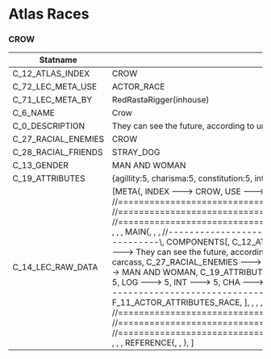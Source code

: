 

# Atlas Races





### CROW
| Statname | Value | 
|  --  |  --  | 
| C_12_ATLAS_INDEX | CROW | 
| C_72_LEC_META_USE | ACTOR_RACE | 
| C_71_LEC_META_BY | RedRastaRigger(inhouse) | 
| C_6_NAME | Crow | 
| C_0_DESCRIPTION | They can see the future, according to urban Shamans. Landing besides you means your their next carcass | 
| C_27_RACIAL_ENEMIES | CROW | 
| C_28_RACIAL_FRIENDS | STRAY_DOG | 
| C_13_GENDER | MAN AND WOMAN | 
| C_19_ATTRIBUTES | {agillity:5, charisma:5, constitution:5, intuition:5, logic:5, reaction:5, strength:5, willpower:5} | 
| C_14_LEC_RAW_DATA | [META{,   INDEX ---> CROW,   USE   ---> ACTOR_RACE,   BY    ---> RedRastaRigger(inhouse), }, , , , //==============================================================================\\, //==============================================================================\\, //==============================================================================\\, , , , MAIN{, , , //------------------------------------------------------------------------------\\,   COMPONENTS[,     C_12_ATLAS_INDEX ---> CROW,     C_6_NAME ---> Crow,     C_0_DESCRIPTION ---> They can see the future, according to urban Shamans. Landing besides you means your their next carcass,     C_27_RACIAL_ENEMIES ---> CROW,     C_28_RACIAL_FRIENDS ---> STRAY_DOG,     C_13_GENDER ---> MAN AND WOMAN,     C_19_ATTRIBUTES(,       CON ---> 5,       AGI ---> 5,       REA ---> 5,       STR ---> 5,       WIL ---> 5,       LOG ---> 5,       INT ---> 5,       CHA ---> 5,       ), ,   ], , , //------------------------------------------------------------------------------\\,   FLAGS[,     F_6_ACTOR_ATTRIBUTES,     F_11_ACTOR_ATTRIBUTES_RACE,   ], , , , //==============================================================================\\, //==============================================================================\\, //==============================================================================\\, , , , REFERENCE{, , }, ] | 

